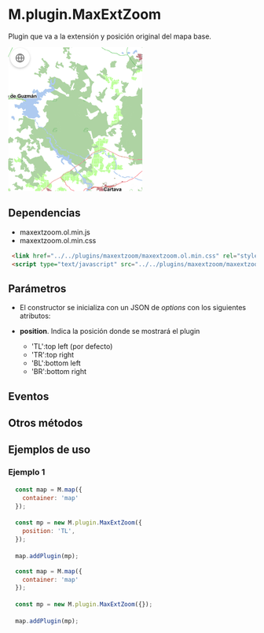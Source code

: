 # M.plugin.MaxExtZoom

Plugin que va a la extensión y posición original del mapa base.

![Imagen1](../img/maxExtZoom_1.png)

## Dependencias

- maxextzoom.ol.min.js
- maxextzoom.ol.min.css


```html
 <link href="../../plugins/maxextzoom/maxextzoom.ol.min.css" rel="stylesheet" />
 <script type="text/javascript" src="../../plugins/maxextzoom/maxextzoom.ol.min.js"></script>
```

## Parámetros

- El constructor se inicializa con un JSON de _options_ con los siguientes atributos:

- **position**. Indica la posición donde se mostrará el plugin
  - 'TL':top left (por defecto)
  - 'TR':top right 
  - 'BL':bottom left
  - 'BR':bottom right

## Eventos

## Otros métodos

## Ejemplos de uso

### Ejemplo 1
```javascript
  const map = M.map({
    container: 'map'
  });

  const mp = new M.plugin.MaxExtZoom({
    position: 'TL',
  });

  map.addPlugin(mp);
```

```javascript
  const map = M.map({
    container: 'map'
  }); 

  const mp = new M.plugin.MaxExtZoom({});

  map.addPlugin(mp);
```